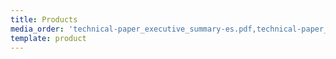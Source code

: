 ```yaml
---
title: Products
media_order: 'technical-paper_executive_summary-es.pdf,technical-paper_executive_summary_0.7-pt.pdf,technical-paper_executive_summary_0.7-ru.pdf,technical-paper_executive_summary_0.10.pdf,whitepaper_executive_summary_0.8_TR.pdf,technical-paper_executive_summary_0.10-cn-04.pdf'
template: product
---
```


